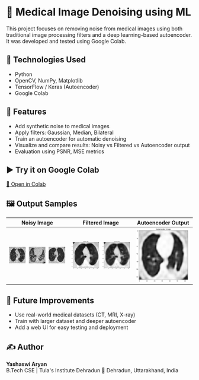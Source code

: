 # 🧠 Medical Image Denoising using ML

This project focuses on removing noise from medical images using both traditional image processing filters and a deep learning-based autoencoder. It was developed and tested using Google Colab.

## 🔧 Technologies Used
- Python  
- OpenCV, NumPy, Matplotlib  
- TensorFlow / Keras (Autoencoder)  
- Google Colab

## 📌 Features
- Add synthetic noise to medical images  
- Apply filters: Gaussian, Median, Bilateral  
- Train an autoencoder for automatic denoising  
- Visualize and compare results: Noisy vs Filtered vs Autoencoder output  
- Evaluation using PSNR, MSE metrics

## ▶️ Try it on Google Colab  
[🔗 Open in Colab](https://colab.research.google.com/drive/1VRdddGy5Gga68sWWc3kSNrMXTX2zgS0x?usp=sharing)

## 🖼️ Output Samples


| Noisy Image | Filtered Image | Autoencoder Output |
|-------------|----------------|---------------------|
| ![Noisy](noised_image.png) | ![Filtered](filtered_image.png) | ![Denoised]( autoencoded_image.png) |

## 🚀 Future Improvements
- Use real-world medical datasets (CT, MRI, X-ray)  
- Train with larger dataset and deeper autoencoder  
- Add a web UI for easy testing and deployment

## ✍️ Author
**Yashaswi Aryan**  
B.Tech CSE | Tula's Institute Dehradun 
📍 Dehradun, Uttarakhand, India  

